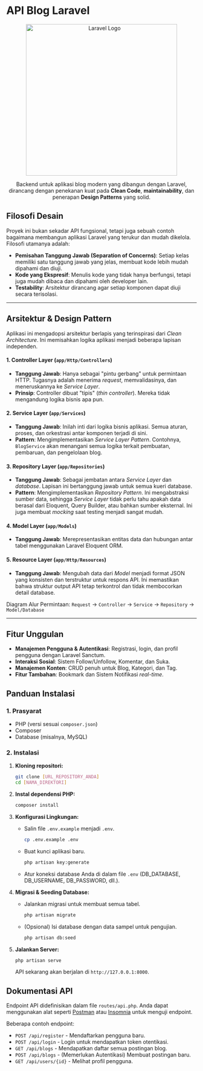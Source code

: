 # **API Blog Laravel**

<p align="center">
  <img src="https://raw.githubusercontent.com/laravel/art/master/logo-lockup/5%20SVG/2%20CMYK/1%20Full%20Color/laravel-logolockup-cmyk-red.svg" width="400" alt="Laravel Logo">
</p>
<p align="center">
    Backend untuk aplikasi blog modern yang dibangun dengan Laravel, dirancang dengan penekanan kuat pada <strong>Clean Code</strong>, <strong>maintainability</strong>, dan penerapan <strong>Design Patterns</strong> yang solid.
</p>

## Filosofi Desain

Proyek ini bukan sekadar API fungsional, tetapi juga sebuah contoh bagaimana membangun aplikasi Laravel yang terukur dan mudah dikelola. Filosofi utamanya adalah:

-   **Pemisahan Tanggung Jawab (Separation of Concerns)**: Setiap kelas memiliki satu tanggung jawab yang jelas, membuat kode lebih mudah dipahami dan diuji.
-   **Kode yang Ekspresif**: Menulis kode yang tidak hanya berfungsi, tetapi juga mudah dibaca dan dipahami oleh developer lain.
-   **Testability**: Arsitektur dirancang agar setiap komponen dapat diuji secara terisolasi.

---

## Arsitektur & Design Pattern

Aplikasi ini mengadopsi arsitektur berlapis yang terinspirasi dari _Clean Architecture_. Ini memisahkan logika aplikasi menjadi beberapa lapisan independen.

#### **1. Controller Layer (`app/Http/Controllers`)**

-   **Tanggung Jawab**: Hanya sebagai "pintu gerbang" untuk permintaan HTTP. Tugasnya adalah menerima _request_, memvalidasinya, dan meneruskannya ke _Service Layer_.
-   **Prinsip**: Controller dibuat "tipis" (_thin controller_). Mereka tidak mengandung logika bisnis apa pun.

#### **2. Service Layer (`app/Services`)**

-   **Tanggung Jawab**: Inilah inti dari logika bisnis aplikasi. Semua aturan, proses, dan orkestrasi antar komponen terjadi di sini.
-   **Pattern**: Mengimplementasikan _Service Layer Pattern_. Contohnya, `BlogService` akan menangani semua logika terkait pembuatan, pembaruan, dan pengelolaan blog.

#### **3. Repository Layer (`app/Repositories`)**

-   **Tanggung Jawab**: Sebagai jembatan antara _Service Layer_ dan _database_. Lapisan ini bertanggung jawab untuk semua kueri database.
-   **Pattern**: Mengimplementasikan _Repository Pattern_. Ini mengabstraksi sumber data, sehingga _Service Layer_ tidak perlu tahu apakah data berasal dari Eloquent, Query Builder, atau bahkan sumber eksternal. Ini juga membuat _mocking_ saat testing menjadi sangat mudah.

#### **4. Model Layer (`app/Models`)**

-   **Tanggung Jawab**: Merepresentasikan entitas data dan hubungan antar tabel menggunakan Laravel Eloquent ORM.

#### **5. Resource Layer (`app/Http/Resources`)**

-   **Tanggung Jawab**: Mengubah data dari _Model_ menjadi format JSON yang konsisten dan terstruktur untuk respons API. Ini memastikan bahwa struktur output API tetap terkontrol dan tidak membocorkan detail database.

Diagram Alur Permintaan:
`Request` -> `Controller` -> `Service` -> `Repository` -> `Model/Database`

---

## Fitur Unggulan

-   **Manajemen Pengguna & Autentikasi**: Registrasi, login, dan profil pengguna dengan Laravel Sanctum.
-   **Interaksi Sosial**: Sistem Follow/Unfollow, Komentar, dan Suka.
-   **Manajemen Konten**: CRUD penuh untuk Blog, Kategori, dan Tag.
-   **Fitur Tambahan**: Bookmark dan Sistem Notifikasi _real-time_.

## Panduan Instalasi

### 1. Prasyarat

-   PHP (versi sesuai `composer.json`)
-   Composer
-   Database (misalnya, MySQL)

### 2. Instalasi

1.  **Kloning repositori:**

    ```bash
    git clone [URL_REPOSITORY_ANDA]
    cd [NAMA_DIREKTORI]
    ```

2.  **Instal dependensi PHP:**

    ```bash
    composer install
    ```

3.  **Konfigurasi Lingkungan:**

    -   Salin file `.env.example` menjadi `.env`.
        ```bash
        cp .env.example .env
        ```
    -   Buat kunci aplikasi baru.
        ```bash
        php artisan key:generate
        ```
    -   Atur koneksi database Anda di dalam file `.env` (DB_DATABASE, DB_USERNAME, DB_PASSWORD, dll.).

4.  **Migrasi & Seeding Database:**

    -   Jalankan migrasi untuk membuat semua tabel.
        ```bash
        php artisan migrate
        ```
    -   (Opsional) Isi database dengan data sampel untuk pengujian.
        ```bash
        php artisan db:seed
        ```

5.  **Jalankan Server:**
    ```bash
    php artisan serve
    ```
    API sekarang akan berjalan di `http://127.0.0.1:8000`.

## Dokumentasi API

Endpoint API didefinisikan dalam file `routes/api.php`. Anda dapat menggunakan alat seperti [Postman](https://www.postman.com/) atau [Insomnia](https://insomnia.rest/) untuk menguji endpoint.

Beberapa contoh endpoint:

-   `POST /api/register` - Mendaftarkan pengguna baru.
-   `POST /api/login` - Login untuk mendapatkan token otentikasi.
-   `GET /api/blogs` - Mendapatkan daftar semua postingan blog.
-   `POST /api/blogs` - (Memerlukan Autentikasi) Membuat postingan baru.
-   `GET /api/users/{id}` - Melihat profil pengguna.
